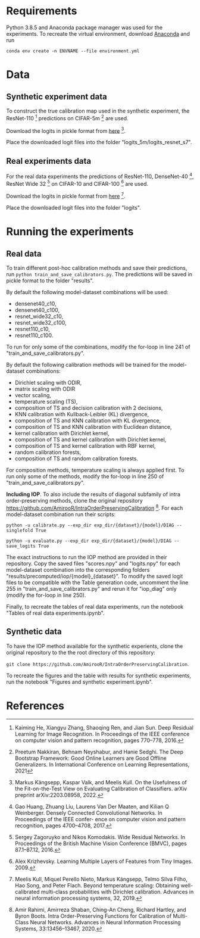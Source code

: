 # Requirements
Python 3.8.5 and Anaconda package manager was used for the experiments.
To recreate the virtual environment, download  [Anaconda](https://www.anaconda.com/) and run 

`conda env create -n ENVNAME --file environment.yml`

# Data
## Synthetic experiment data
To construct the true calibration map used in the synthetic experiment, the ResNet-110 [^1] predictions on CIFAR-5m  [^2] are used.

Download the logits in pickle format from [here](https://owncloud.ut.ee/owncloud/index.php/s/bJzpBbHmYDoaG3T) [^3].


Place the downloaded logit files into the folder "logits_5m/logits_resnet_s7".

## Real experiments data
For the real data experiments the predictions of ResNet-110, DenseNet-40 [^4], ResNet Wide 32 [^5] on CIFAR-10 and CIFAR-100 [^6] are used.

Download the logits in pickle format from [here](https://github.com/markus93/NN_calibration) [^7].

Place the downloaded logit files into the folder "logits".

# Running the experiments
## Real data
To train different post-hoc calibration methods and save their predictions, run `python train_and_save_calibrators.py`.
The predictions will be saved in pickle format to the folder "results".

By default the following model-dataset combinations will be used:
  * densenet40_c10,  
  * densenet40_c100,  
  * resnet_wide32_c10,  
  * resnet_wide32_c100,
  * resnet110_c10,
  * resnet110_c100.
  
To run for only some of the combinations, modify the for-loop in line 241 of "train_and_save_calibrators.py".

By default the following calibration methods will be trained for the model-dataset combinations:
* Dirichlet scaling with ODIR,
* matrix scaling with ODIR
* vector scaling,
* temperature scaling (TS),
* composition of TS and decision calibration with 2 decisions,
* KNN calibration with Kullback-Leibler (KL) divergence,
* composition of TS and KNN calibration with KL divergence,
* composition of TS and KNN calibration with Euclidean distance,
* kernel calibration with Dirichlet kernel,
* composition of TS and kernel calibration with Dirichlet kernel,
* composition of TS and kernel calibration with RBF kernel,
* random calibration forests,
* composition of TS and random calibration forests.

For composition methods, temperature scaling is always applied first.
To run only some of the methods, modify the for-loop in line 250 of "train_and_save_calibrators.py".

**Including IOP**.
To also include the results of diagonal subfamily of intra order-preserving methods, clone the original repository https://github.com/AmirooR/IntraOrderPreservingCalibration [^8].
For each model-dataset combination run their scripts:

`python -u calibrate.py --exp_dir exp_dir/{dataset}/{model}/DIAG --singlefold True`

`python -u evaluate.py --exp_dir exp_dir/{dataset}/{model}/DIAG --save_logits True`

The exact instructions to run the IOP method are provided in their repository.
Copy the saved files "scores.npy" and "logits.npy" for each model-dataset combination into the corresponding folders "results/precomputed/iop/{model}_{dataset}".
To modify the saved logit files to be compatible with the Table generation code, uncomment the line 255 in "train_and_save_calibrators.py" and rerun it for "iop_diag" only (modify the for-loop in line 250).

Finally, to recreate the tables of real data experiments, run the notebook "Tables of real data experiments.ipynb".

## Synthetic data
To have the IOP method available for the synthetic experients, clone the original repository to the the root directory of this repository:

`git clone https://github.com/AmirooR/IntraOrderPreservingCalibration`.

To recreate the figures and the table with results for synthetic experiments, run the notebook "Figures and synthetic experiment.ipynb".

# References
[^1]: Kaiming He, Xiangyu Zhang, Shaoqing Ren, and Jian Sun. Deep Residual Learning
for Image Recognition. In Proceedings of the IEEE conference on computer vision
and pattern recognition, pages 770–778, 2016.
[^2]: Preetum Nakkiran, Behnam Neyshabur, and Hanie Sedghi. The Deep Bootstrap
Framework: Good Online Learners are Good Offline Generalizers. In International
Conference on Learning Representations, 2021
[^3]: Markus Kängsepp, Kaspar Valk, and Meelis Kull. On the Usefulness of the
Fit-on-the-Test View on Evaluating Calibration of Classifiers. arXiv preprint
arXiv:2203.08958, 2022.
[^4]: Gao Huang, Zhuang Liu, Laurens Van Der Maaten, and Kilian Q Weinberger.
Densely Connected Convolutional Networks. In Proceedings of the IEEE confer-
ence on computer vision and pattern recognition, pages 4700–4708, 2017.
[^5]: Sergey Zagoruyko and Nikos Komodakis. Wide Residual Networks. In Proceedings
of the British Machine Vision Conference (BMVC), pages 87.1–87.12, 2016.
[^6]: Alex Krizhevsky. Learning Multiple Layers of Features from Tiny Images. 2009.
[^7]: Meelis Kull, Miquel Perello Nieto, Markus Kängsepp, Telmo Silva Filho, Hao
Song, and Peter Flach. Beyond temperature scaling: Obtaining well-calibrated
multi-class probabilities with Dirichlet calibration. Advances in neural information
processing systems, 32, 2019.
[^8]: Amir Rahimi, Amirreza Shaban, Ching-An Cheng, Richard Hartley, and Byron
Boots. Intra Order-Preserving Functions for Calibration of Multi-Class Neural
Networks. Advances in Neural Information Processing Systems, 33:13456–13467, 2020.
